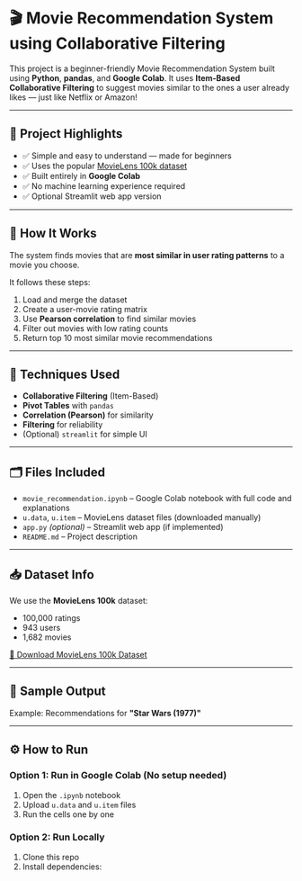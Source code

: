 # 🎬 Movie Recommendation System using Collaborative Filtering

This project is a beginner-friendly Movie Recommendation System built using **Python**, **pandas**, and **Google Colab**. It uses **Item-Based Collaborative Filtering** to suggest movies similar to the ones a user already likes — just like Netflix or Amazon!

---

## 📌 Project Highlights

- ✅ Simple and easy to understand — made for beginners
- ✅ Uses the popular [MovieLens 100k dataset](https://grouplens.org/datasets/movielens/100k/)
- ✅ Built entirely in **Google Colab**
- ✅ No machine learning experience required
- ✅ Optional Streamlit web app version

---

## 🚀 How It Works

The system finds movies that are **most similar in user rating patterns** to a movie you choose.

It follows these steps:

1. Load and merge the dataset
2. Create a user-movie rating matrix
3. Use **Pearson correlation** to find similar movies
4. Filter out movies with low rating counts
5. Return top 10 most similar movie recommendations

---

## 🧠 Techniques Used

- **Collaborative Filtering** (Item-Based)
- **Pivot Tables** with `pandas`
- **Correlation (Pearson)** for similarity
- **Filtering** for reliability
- (Optional) `streamlit` for simple UI

---

## 🗂️ Files Included

- `movie_recommendation.ipynb` – Google Colab notebook with full code and explanations
- `u.data`, `u.item` – MovieLens dataset files (downloaded manually)
- `app.py` *(optional)* – Streamlit web app (if implemented)
- `README.md` – Project description

---

## 📥 Dataset Info

We use the **MovieLens 100k** dataset:
- 100,000 ratings
- 943 users
- 1,682 movies

[🔗 Download MovieLens 100k Dataset](https://grouplens.org/datasets/movielens/100k/)

---

## 📸 Sample Output

Example: Recommendations for **"Star Wars (1977)"**

---

## ⚙️ How to Run

### Option 1: Run in Google Colab (No setup needed)

1. Open the `.ipynb` notebook
2. Upload `u.data` and `u.item` files
3. Run the cells one by one

### Option 2: Run Locally

1. Clone this repo
2. Install dependencies:

